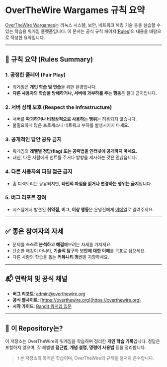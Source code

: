 # OverTheWire Wargames 규칙 요약

[OverTheWire Wargames](https://overthewire.org/wargames/)는 리눅스 시스템, 보안, 네트워크 해킹 기술 등을 실습할 수 있는 학습용 워게임 플랫폼입니다. 이 문서는 공식 규칙 페이지([Rules](https://overthewire.org/rules/))의 내용을 바탕으로 작성한 요약입니다.

---

## 📌 규칙 요약 (Rules Summary)

### 1. **공정한 플레이 (Fair Play)**
- 워게임은 **개인 학습 및 연습**을 위한 환경입니다.
- **다른 사용자의 학습을 방해하거나, 서버에 과부하를 주는 행동**은 절대 금지입니다.

### 2. **서버 상태 보호 (Respect the Infrastructure)**
- 서버를 **파괴하거나 비정상적으로 사용하는 행위**는 허용되지 않습니다.
- 불필요하게 많은 프로세스나 네트워크 부하를 발생시키지 마세요.

### 3. **공개적인 답안 공유 금지**
- 워게임의 **레벨별 정답(flag) 또는 공략법을 인터넷에 공개하지 마세요.**
- 대신, 다른 사람에게 힌트를 주거나 방향을 제시하는 것은 괜찮습니다.

### 4. **다른 사용자의 파일 접근 금지**
- 홈 디렉토리는 공유되지만, **타인의 파일을 읽거나 변경하는 행위는 금지**입니다.

### 5. **버그 리포트 장려**
- 시스템에서 발견된 **취약점, 버그, 이상 행동**은 운영진에게 [이메일](mailto:admin@overthewire.org)로 알려주세요.

---

## ✅ 좋은 참여자의 자세

- 문제를 **스스로 분석하고 해결**해보려는 자세를 가지세요.
- 단순한 해킹이 아니라, **기술적 탐구**와 **보안에 대한 이해**를 목표로 삼으세요.
- 다른 사람의 학습을 돕는 **커뮤니티 정신**을 지향하세요.

---

## 📬 연락처 및 공식 채널

- **버그 리포트**: [admin@overthewire.org](mailto:admin@overthewire.org)
- **공식 웹사이트**: [https://overthewire.org](https://overthewire.org)
- **시작 가이드**: [Bandit 워게임 입문](https://overthewire.org/wargames/bandit/)

---

## 📁 이 Repository는?

이 저장소는 OverTheWire의 워게임을 학습하며 정리한 **개인 학습 기록**입니다.
정답은 포함하지 않으며, 각 레벨별 **접근법, 개념 설명, 명령어 사용법** 등을 정리합니다.

> ❗ 본 저장소의 목적은 학습이며, OverTheWire의 규칙을 철저히 준수합니다.


